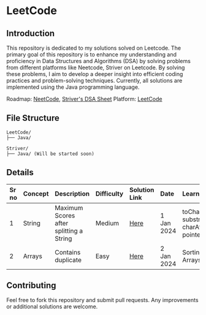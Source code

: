 # LeetCode

## Introduction

This repository is dedicated to my solutions solved on Leetcode. The primary goal of this repository is to enhance my understanding and proficiency in Data Structures and Algorithms (DSA) by solving problems from different platforms like Neetcode, Striver on Leetcode. By solving these problems, I aim to develop a deeper insight into efficient coding practices and problem-solving techniques. Currently, all solutions are implemented using the Java programming language.

Roadmap: [NeetCode](https://www.neetcode.io), [Striver's DSA Sheet](https://takeuforward.org/)
Platform: [LeetCode](https://www.leetcode.com)

## File Structure

```
LeetCode/
├── Java/

Striver/
├── Java/ (Will be started soon)

```

## Details

| Sr no | Concept | Description                             | Difficulty | Solution Link | Date       | Learnings                                            |
| :---- | :------ | :-------------------------------------- | :--------- | :------------ | :--------- | :--------------------------------------------------- |
| 1     | String  | Maximum Scores after splitting a String | Medium     | [Here]()      | 1 Jan 2024 | toCharArray(), substring(), charAt(), 2 pointer form |
| 2     | Arrays  | Contains duplicate                      | Easy       | [Here]()      | 2 Jan 2024 | Sorting of Arrays                                    |

## Contributing

Feel free to fork this repository and submit pull requests. Any improvements or additional solutions are welcome.
